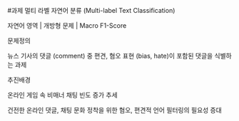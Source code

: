 #과제
멀티 라벨 자연어 분류 (Multi-label Text Classification)

자연어 영역 | 개방형 문제 | Macro F1-Score



문제정의

뉴스 기사의 댓글 (comment) 중 편견, 혐오 표현 (bias, hate)이 포함된 댓글을 식별하는 과제



추진배경

온라인 게임 속 비매너 채팅 빈도 증가 추세

건전한 온라인 댓글, 채팅 문화 정착을 위한 혐오, 편견적 언어 필터링의 필요성 증대
